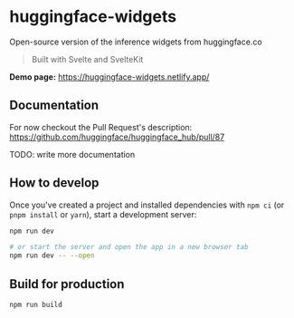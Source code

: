# huggingface-widgets

Open-source version of the inference widgets from huggingface.co

> Built with Svelte and SvelteKit

**Demo page:** https://huggingface-widgets.netlify.app/

## Documentation

For now checkout the Pull Request's description: https://github.com/huggingface/huggingface_hub/pull/87

TODO: write more documentation

## How to develop

Once you've created a project and installed dependencies with `npm ci` (or
`pnpm install` or `yarn`), start a development server:

```bash
npm run dev

# or start the server and open the app in a new browser tab
npm run dev -- --open
```

## Build for production

```bash
npm run build
```

